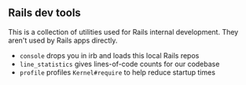 ## Rails dev tools

This is a collection of utilities used for Rails internal development.
They aren't used by Rails apps directly.

  * `console` drops you in irb and loads this local Rails repos
  * `line_statistics` gives lines-of-code counts for our codebase
  * `profile` profiles `Kernel#require` to help reduce startup times
